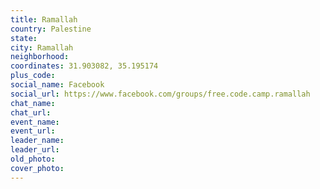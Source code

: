 ```yaml
---
title: Ramallah
country: Palestine
state: 
city: Ramallah
neighborhood: 
coordinates: 31.903082, 35.195174
plus_code:
social_name: Facebook
social_url: https://www.facebook.com/groups/free.code.camp.ramallah
chat_name:
chat_url:
event_name:
event_url:
leader_name:
leader_url:
old_photo: 
cover_photo:
---
```

